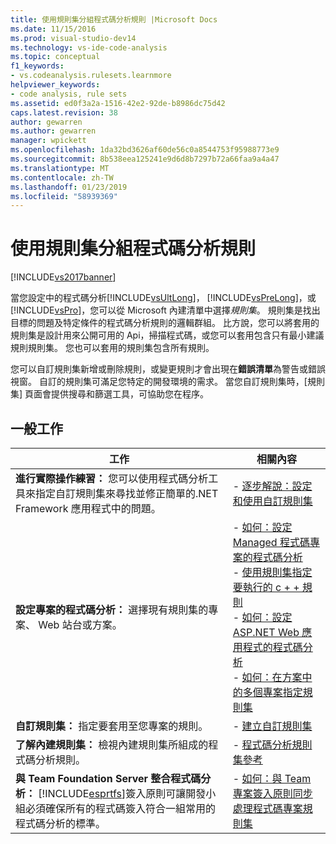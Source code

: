 ```yaml
---
title: 使用規則集分組程式碼分析規則 |Microsoft Docs
ms.date: 11/15/2016
ms.prod: visual-studio-dev14
ms.technology: vs-ide-code-analysis
ms.topic: conceptual
f1_keywords:
- vs.codeanalysis.rulesets.learnmore
helpviewer_keywords:
- code analysis, rule sets
ms.assetid: ed0f3a2a-1516-42e2-92de-b8986dc75d42
caps.latest.revision: 38
author: gewarren
ms.author: gewarren
manager: wpickett
ms.openlocfilehash: 1da32bd3626af60de56c0a8544753f95988773e9
ms.sourcegitcommit: 8b538eea125241e9d6d8b7297b72a66faa9a4a47
ms.translationtype: MT
ms.contentlocale: zh-TW
ms.lasthandoff: 01/23/2019
ms.locfileid: "58939369"
---
```

# <a name="using-rule-sets-to-group-code-analysis-rules"></a>使用規則集分組程式碼分析規則
[!INCLUDE[vs2017banner](../includes/vs2017banner.md)]

當您設定中的程式碼分析[!INCLUDE[vsUltLong](../includes/vsultlong-md.md)]， [!INCLUDE[vsPreLong](../includes/vsprelong-md.md)]，或[!INCLUDE[vsPro](../includes/vspro-md.md)]，您可以從 Microsoft 內建清單中選擇*規則集*。 規則集是找出目標的問題及特定條件的程式碼分析規則的邏輯群組。 比方說，您可以將套用的規則集是設計用來公開可用的 Api，掃描程式碼，或您可以套用包含只有最小建議規則規則集。 您也可以套用的規則集包含所有規則。  
  
 您可以自訂規則集新增或刪除規則，或變更規則才會出現在**錯誤清單**為警告或錯誤視窗。 自訂的規則集可滿足您特定的開發環境的需求。 當您自訂規則集時，[規則集] 頁面會提供搜尋和篩選工具，可協助您在程序。  
  
## <a name="common-tasks"></a>一般工作  
  
|工作|相關內容|  
|----------|---------------------|  
|**進行實際操作練習：** 您可以使用程式碼分析工具來指定自訂規則集來尋找並修正簡單的.NET Framework 應用程式中的問題。|-   [逐步解說：設定和使用自訂規則集](../code-quality/walkthrough-configuring-and-using-a-custom-rule-set.md)|  
|**設定專案的程式碼分析：** 選擇現有規則集的專案、 Web 站台或方案。|-   [如何：設定 Managed 程式碼專案的程式碼分析](../code-quality/how-to-configure-code-analysis-for-a-managed-code-project.md)<br />-   [使用規則集指定要執行的 c + + 規則](../code-quality/using-rule-sets-to-specify-the-cpp-rules-to-run.md)<br />-   [如何：設定 ASP.NET Web 應用程式的程式碼分析](../code-quality/how-to-configure-code-analysis-for-an-aspnet-web-application.md)<br />-   [如何：在方案中的多個專案指定規則集](../code-quality/how-to-specify-managed-code-rule-sets-for-multiple-projects-in-a-solution.md)|  
|**自訂規則集：** 指定要套用至您專案的規則。|-   [建立自訂規則集](../code-quality/creating-custom-code-analysis-rule-sets.md)|  
|**了解內建規則集：** 檢視內建規則集所組成的程式碼分析規則。|-   [程式碼分析規則集參考](../code-quality/code-analysis-rule-set-reference.md)|  
|**與 Team Foundation Server 整合程式碼分析：** [!INCLUDE[esprtfs](../includes/esprtfs-md.md)]簽入原則可讓開發小組必須確保所有的程式碼簽入符合一組常用的程式碼分析的標準。|-   [如何：與 Team 專案簽入原則同步處理程式碼專案規則集](../code-quality/how-to-synchronize-code-project-rule-sets-with-team-project-check-in-policy.md)|
